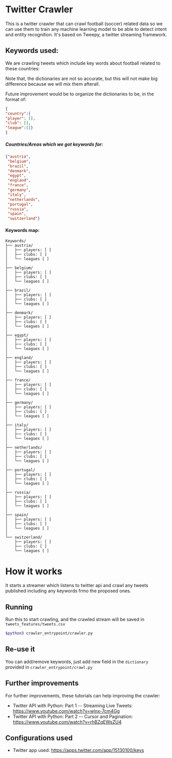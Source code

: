 # Twitter Crawler

This is a twitter crawler that can crawl football (soccer) related data so we can use them to train any machine learning model to be able to detect intent and entity recognition.
It's based on Tweepy, a twitter streaming framework.
## Keywords used:

We are crawling tweets which include key words about football related to these countries:

Note that, the dictionaries are not so accurate, but this will not make big difference because we will mix them afterall.

Future improvement would be to organize the dictionaries to be, in the format of:
```JSON
{
"country":{
"player": [],
"club": [],
"league":[]}
}
```
##### Countries/Areas which we got keywords for:

```JSON
{"austria",
 "belgium",
 "brazil", 
 "denmark", 
 "egypt", 
 "england", 
 "france", 
 "germany", 
 "italy", 
 "netherlands", 
 "portugal", 
 "russia", 
 "spain", 
 "switzerland"}
```
#### Keywords map:
```
Keywords/
├── austria/
│   ├── players: [ ]
│   ├── clubs: [ ]
│   └── leagues [ ]
│  
├── belgium/
│   ├── players: [ ]
│   ├── clubs: [ ]
│   └── leagues [ ]
│
├── brazil/
│   ├── players: [ ]
│   ├── clubs: [ ]
│   └── leagues [ ]
│  
├── denmark/
│   ├── players: [ ]
│   ├── clubs: [ ]
│   └── leagues [ ]
│
├── egypt/
│   ├── players: [ ]
│   ├── clubs: [ ]
│   └── leagues [ ]
│  
├── england/
│   ├── players: [ ]
│   ├── clubs: [ ]
│   └── leagues [ ]
│
├── france/
│   ├── players: [ ]
│   ├── clubs: [ ]
│   └── leagues [ ]
│  
├── germany/
│   ├── players: [ ]
│   ├── clubs: [ ]
│   └── leagues [ ]
│
├── italy/
│   ├── players: [ ]
│   ├── clubs: [ ]
│   └── leagues [ ]
│  
├── netherlands/
│   ├── players: [ ]
│   ├── clubs: [ ]
│   └── leagues [ ]
│
├── portugal/
│   ├── players: [ ]
│   ├── clubs: [ ]
│   └── leagues [ ]
│  
├── russia/
│   ├── players: [ ]
│   ├── clubs: [ ]
│   └── leagues [ ]
│
├── spain/
│   ├── players: [ ]
│   ├── clubs: [ ]
│   └── leagues [ ]
│
└── switzerland/
    ├── players: [ ]
    ├── clubs: [ ]
    └── leagues [ ]
```


# How it works

It starts a streamer which listens to twitter api and crawl any tweets published including any keywords frmo the proposed ones.
 
## Running
Run this to start crawling, and the crawled stream will be saved in ```tweets_features/tweets.csv```
```bash
$python3 crawler_entrypoint/crawler.py
```

## Re-use it

You can add/remove keywords, just add new field in the ```dictionary``` provided in ```crawler_entrypoint/crawl.py```

## Further improvements

For further improvements, these tutorials can help improving the crawler:

- Twitter API with Python: Part 1 -- Streaming Live Tweets: https://www.youtube.com/watch?v=wlnx-7cm4Gg
- Twitter API with Python: Part 2 -- Cursor and Pagination: https://www.youtube.com/watch?v=rhBZqEWsZU4

## Configurations used
- Twitter app used: https://apps.twitter.com/app/15130100/keys